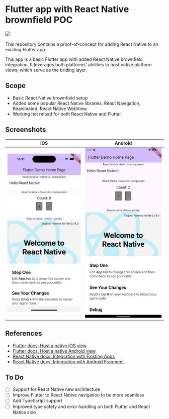 # Flutter app with React Native brownfield POC

<img src="https://raw.githubusercontent.com/callstack/flutter-brownfield/main/docs/images/flutter-react-love.png" />

This repository contains a proof-of-concept for adding React Native to an existing Flutter app.

This app is a basic Flutter app with added React Native brownfield integration. It leverages both platforms' abilities to host native platform views, which serve as the briding layer. 

## Scope

* Basic React Native brownfield setup
* Added some popular React Native libraries: React Navigation, Reanimated, React Native WebView.
* Working hot reload for both React Native and Flutter

## Screenshots

|                                                           iOS                                                            |                                                           Android                                                            |
| :----------------------------------------------------------------------------------------------------------------------: | :--------------------------------------------------------------------------------------------------------------------------: |
| <img src="https://raw.githubusercontent.com/callstack/flutter-brownfield/main/docs/images/flutter-brownfield-ios.png" /> | <img src="https://raw.githubusercontent.com/callstack/flutter-brownfield/main/docs/images/flutter-brownfield-android.png" /> |

## References

- [Flutter docs: Host a native iOS view](https://docs.flutter.dev/platform-integration/ios/platform-views)
- [Flutter docs: Host a native Android view](https://docs.flutter.dev/platform-integration/android/platform-views)
- [React Native docs: Integration with Existing Apps](https://reactnative.dev/docs/integration-with-existing-apps)
- [React Native docs: Integration with Android Fragment](https://reactnative.dev/docs/integration-with-android-fragment)

## To Do

- [ ] Support for React Native new architecture
- [ ] Improve Flutter to React Native navigation to be more seamless
- [ ] Add TypeScript support
- [ ] Improved type safety and error handling on both Flutter and React Native side